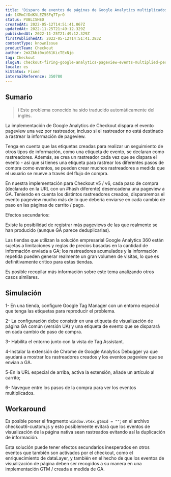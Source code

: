 ```yaml
---
title: 'Disparo de eventos de páginas de Google Analytics multiplicados por rastreador'
id: 1XMmCfDdKVLEZ5SFq7TyrO
status: PUBLISHED
createdAt: 2022-05-12T14:51:41.067Z
updatedAt: 2022-11-25T21:49:12.329Z
publishedAt: 2022-11-25T21:49:12.329Z
firstPublishedAt: 2022-05-12T14:51:41.383Z
contentType: knownIssue
productTeam: Checkout
author: 2mXZkbi0oi061KicTExNjo
tag: Checkout
slugEN: checkout-firing-google-analytics-pageview-events-multiplied-per-tracker
locale: es
kiStatus: Fixed
internalReference: 350780
---
```


## Sumario

>ℹ️ Este problema conocido ha sido traducido automáticamente del inglés.


La implementación de Google Analytics de Checkout dispara el evento pageview una vez por rastreador, incluso si el rastreador no está destinado a rastrear la información de pageview.

Tenga en cuenta que las etiquetas creadas para realizar un seguimiento de otros tipos de información, como una etiqueta de evento, se declaran como rastreadores.
Además, se crea un rastreador cada vez que se dispara el evento - así que si tienes una etiqueta para rastrear los diferentes pasos de compra como eventos, se pueden crear muchos rastreadores a medida que el usuario se mueve a través del flujo de compra.

En nuestra implementación para Checkout v5 / v6, cada paso de compra (declarado en la URL con un #hash diferente) desencadena una pageview a GA. Teniendo en cuenta los distintos rastreadores creados, dispararemos el evento pageview mucho más de lo que debería enviarse en cada cambio de paso en las páginas de carrito / pago.

Efectos secundarios:

Existe la posibilidad de registrar más pageviews de las que realmente se han producido (aunque GA parece deduplicarlas).

Las tiendas que utilizan la solución empresarial Google Analytics 360 están sujetas a limitaciones y reglas de precios basadas en la cantidad de información enviada a GA; los rastreadores acumulados y la información repetida pueden generar realmente un gran volumen de visitas, lo que es definitivamente crítico para estas tiendas.

Es posible recopilar más información sobre este tema analizando otros casos similares.




## Simulación



1- En una tienda, configure Google Tag Manager con un entorno especial que tenga las etiquetas para reproducir el problema.

2- La configuración debe consistir en una etiqueta de visualización de página GA común (versión UA) y una etiqueta de evento que se disparará en cada cambio de paso de compra.


3- Habilita el entorno junto con la vista de Tag Assistant.

4-Instalar la extensión de Chrome de Google Analytics Debugger ya que ayudará a mostrar los rastreadores creados y los eventos pageview que se envían a GA.

5-En la URL especial de arriba, activa la extensión, añade un artículo al carrito;

6- Navegue entre los pasos de la compra para ver los eventos multiplicados.







## Workaround



Es posible poner el fragmento `window.vtex.gtmId = ""`; en el archivo checkout6-custom.js y esto posiblemente evitará que los eventos de visualización de la página nativa sean rastreados evitando así la duplicación de información.

Esta solución puede tener efectos secundarios inesperados en otros eventos que también son activados por el checkout, como el enriquecimiento de dataLayer, y también en el hecho de que los eventos de visualización de página deben ser recogidos a su manera en una implementación GTM / creada a medida de GA.

